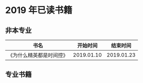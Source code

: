 # 2019 年已读书籍

## 非本专业

| 书名                     | 开始时间   | 结束时间   |
| ------------------------ | ---------- | ---------- |
| 《为什么精英都是时间控》 | 2019.01.10 | 2019.01.23 |

## 专业书籍